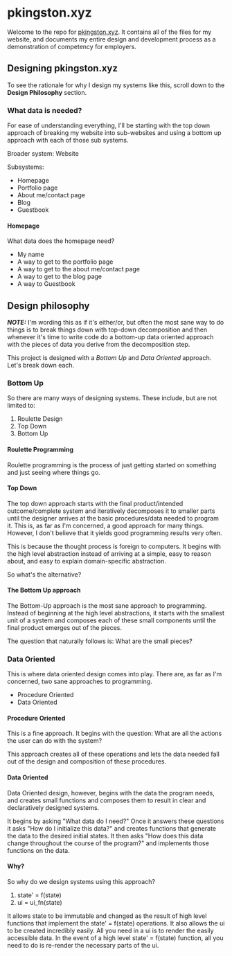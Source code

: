 # pkingston.xyz

Welcome to the repo for [pkingston.xyz](https://pkingston.xyz). It contains all of the files for my website, and documents my entire design and development process as a demonstration of competency for employers.

## Designing pkingston.xyz

To see the rationale for why I design my systems like this, scroll down to the **Design Philosophy** section.

### What data is needed?

For ease of understanding everything, I'll be starting with the top down approach of breaking my website into sub-websites and using a bottom up approach with each of those sub systems.

Broader system: Website

Subsystems:

- Homepage
- Portfolio page
- About me/contact page
- Blog
- Guestbook

#### Homepage

What data does the homepage need?

- My name
- A way to get to the portfolio page
- A way to get to the about me/contact page
- A way to get to the blog page
- A way to Guestbook

## Design philosophy

**_NOTE:_** I'm wording this as if it's either/or, but often the most sane way to do things is to break things down with top-down decomposition and then whenever it's time to write code do a bottom-up data oriented approach with the pieces of data you derive from the decomposition step. 

This project is designed with a *Bottom Up* and *Data Oriented* approach. Let's break down each.

### Bottom Up

So there are many ways of designing systems. These include, but are not limited to:

1. Roulette Design
2. Top Down
3. Bottom Up

#### Roulette Programming

Roulette programming is the process of just getting started on something and just seeing where things go. 

#### Top Down

The top down approach starts with the final product/intended outcome/complete system and iteratively decomposes it to smaller parts until the designer arrives at the basic procedures/data needed to program it. This is, as far as I'm concerned, a good approach for many things. However, I don't believe that it yields good programming results very often. 

This is because the thought process is foreign to computers. It begins with the high level abstraction instead of arriving at a simple, easy to reason about, and easy to explain domain-specific abstraction. 

So what's the alternative?

#### The Bottom Up approach

The Bottom-Up approach is the most sane approach to programming. Instead of beginning at the high level abstractions, it starts with the smallest unit of a system and composes each of these small components until the final product emerges out of the pieces.

The question that naturally follows is: What are the small pieces?

### Data Oriented

This is where data oriented design comes into play. There are, as far as I'm concerned, two sane approaches to programming.

* Procedure Oriented
* Data Oriented

#### Procedure Oriented

This is a fine approach. It begins with the question: What are all the actions the user can do with the system? 

This approach creates all of these operations and lets the data needed fall out of the design and composition of these procedures.

#### Data Oriented

Data Oriented design, however, begins with the data the program needs, and creates small functions and composes them to result in clear and declaratively designed systems.

It begins by asking "What data do I need?" Once it answers these questions it asks "How do I initialize this data?" and creates functions that generate the data to the desired initial states. It then asks "How does this data change throughout the course of the program?" and implements those functions on the data.

#### Why?

So why do we design systems using this approach?

1. state' = f(state)
2. ui = ui_fn(state)

It allows state to be immutable and changed as the result of high level functions that implement the state' = f(state) operations. 
It also allows the ui to be created incredibly easily. All you need in a ui is to render the easily accessible data. In the event of a high level state' = f(state) function, all you need to do is re-render the necessary parts of the ui.

